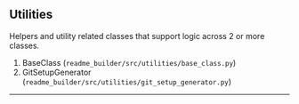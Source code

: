 ## Utilities

Helpers and utility related classes that support logic across 2 or more classes.

1. BaseClass (`readme_builder/src/utilities/base_class.py`)
2. GitSetupGenerator (`readme_builder/src/utilities/git_setup_generator.py`)

---
